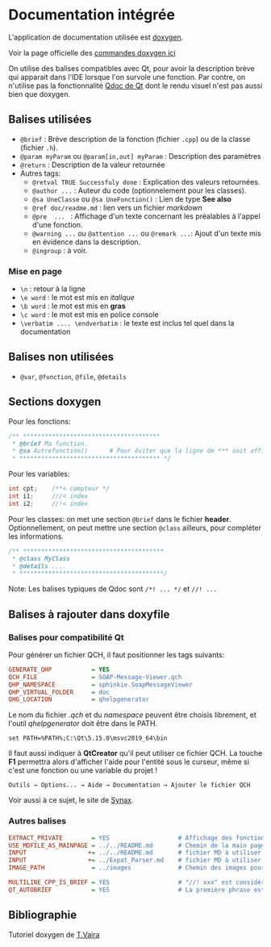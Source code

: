 # Documentation intégrée

L'application de documentation utilisée est [doxygen](https://www.doxygen.nl).

Voir la page officielle des [commandes doxygen ici](https://www.doxygen.nl/manual/index.html)

On utilise des balises compatibles avec Qt, pour avoir la description brève qui apparait dans l'IDE lorsque l'on survole une fonction.
Par contre, on n'utilise pas la fonctionnalité [Qdoc de Qt](https://doc.qt.io/qt-5/qdoc-guide-writing.html) dont le rendu visuel n'est pas aussi bien que doxygen.

## Balises utilisées

* `@brief` : Brève description de la fonction (fichier `.cpp`) ou de la classe (fichier `.h`).
* `@param myParam`  ou `@param[in,out] myParam` : Description des paramètres
* `@return` : Description de la valeur retournée
* Autres tags:
  * `@retval TRUE Successfuly done` : Explication des valeurs retournées.
  * `@author ...` : Auteur du code (optionnelement pour les classes).
  * `@sa UneClasse` ou `@sa UneFonction()` : Lien de type **See also**
  * `@ref doc/readme.md` : lien vers un fichier *markdown*
  * `@pre  ... ` : Affichage d'un texte concernant les préalables à l'appel d'une fonction.
  * `@warning ...` ou `@attention ...` ou `@remark ...`: Ajout d'un texte mis en évidence dans la description.
  * `@ingroup` : à voir. 


### Mise en page

* `\n` : retour à la ligne
* `\e word` : le mot est mis en *italique*
* `\b word` : le mot est mis en **gras**
* `\c word` : le mot est mis en police console
* `\verbatim .... \endverbatim` : le texte est inclus tel quel dans la documentation 


## Balises non utilisées

* `@var`, `@function`, `@file`, `@details`


## Sections doxygen

Pour les fonctions:
```c++
/** **************************************
 * @brief Ma function.
 * @sa Autrefonction()      # Pour éviter que la ligne de *** soit affichée par Qt.
 * *************************************** */ 
```

Pour les variables:
```c++
int cpt;    /**< compteur */
int i1;     ///< index
int i2;     //!< index
```

Pour les classes: on met une section `@brief` dans le fichier **header**. Optionnellement, on peut mettre une section `@class` ailleurs, pour compléter les informations.
```c++
/** ***************************************
 * @class MyClass
 * @details ....
 * ****************************************/ 
```

Note: Les balises typiques de Qdoc sont `/*! ... */`  et `//! ...`


## Balises à rajouter dans doxyfile

### Balises pour compatibilité Qt

Pour générer un fichier QCH, il faut positionner les tags suivants:

```ini
GENERATE_QHP           = YES
QCH_FILE               = SOAP-Message-Viewer.qch
QHP_NAMESPACE          = sphinkie.SoapMessageViewer
QHP_VIRTUAL_FOLDER     = doc
QHG_LOCATION           = qhelpgenerator
```

Le nom du fichier *.qch* et du *namespace* peuvent être choisis librement, et l'outil *qhelpgenerator* doit être dans le PATH.

```
set PATH=%PATH%;C:\Qt\5.15.0\msvc2019_64\bin
```
Il faut aussi indiquer à **QtCreator** qu'il peut utiliser ce fichier QCH. La touche **F1** permettra alors d'afficher l'aide pour l'entité sous le curseur, même si c'est une fonction ou une variable du projet !

```
Outils → Options... → Aide → Documentation → Ajouter le fichier QCH
```

Voir aussi à ce sujet, le site de [Synax](https://www.sinax.be/blog/software-development/display-doxygen-generated-docs-in-qt-creator.html).

### Autres balises

```ini
EXTRACT_PRIVATE        = YES                   # Affichage des fonctions et variables privées dans la documentation
USE_MDFILE_AS_MAINPAGE = ../../README.md       # Chemin de la main page
INPUT                 += ../../README.md       # fichier MD à utiliser dans la doc ("related pages")
INPUT                 += ../Expat_Parser.md    # fichier MD à utiliser dans la doc ("related pages")
IMAGE_PATH             = ../images             # Chemin des images pour la doc

MULTILINE_CPP_IS_BRIEF = YES                   # "//! xxx" est considéré comme brief description (au lieu de detailled)
QT_AUTOBRIEF           = YES                   # La première phrase est considérée comme brief description (inutile de mettre la balise @brief).
```



## Bibliographie

Tutoriel doxygen de [T.Vaira]( http://tvaira.free.fr/projets/activites/activite-documentation-doxygen.html)



